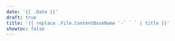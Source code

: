 ```yaml
---
date: '{{ .Date }}'
draft: true
title: '{{ replace .File.ContentBaseName `-` ` ` | title }}'
showtoc: false
---
```


